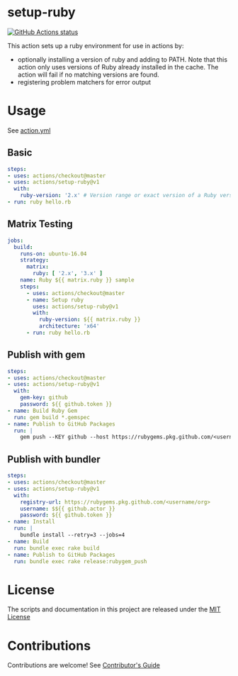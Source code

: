 # setup-ruby

<p align="left">
  <a href="https://github.com/actions/setup-ruby"><img alt="GitHub Actions status" src="https://github.com/actions/setup-ruby/workflows/Main%20workflow/badge.svg"></a>
</p>

This action sets up a ruby environment for use in actions by:

- optionally installing a version of ruby and adding to PATH. Note that this action only uses versions of Ruby already installed in the cache. The action will fail if no matching versions are found.
- registering problem matchers for error output

# Usage

See [action.yml](action.yml)

## Basic
```yaml
steps:
- uses: actions/checkout@master
- uses: actions/setup-ruby@v1
  with:
    ruby-version: '2.x' # Version range or exact version of a Ruby version to use, using semvers version range syntax.
- run: ruby hello.rb
```

## Matrix Testing
```yaml
jobs:
  build:
    runs-on: ubuntu-16.04
    strategy:
      matrix:
        ruby: [ '2.x', '3.x' ]
    name: Ruby ${{ matrix.ruby }} sample
    steps:
      - uses: actions/checkout@master
      - name: Setup ruby
        uses: actions/setup-ruby@v1
        with:
          ruby-version: ${{ matrix.ruby }}
          architecture: 'x64'
      - run: ruby hello.rb
```

## Publish with gem
```yaml
steps:
- uses: actions/checkout@master
- uses: actions/setup-ruby@v1
  with:
    gem-key: github
    password: ${{ github.token }} 
- name: Build Ruby Gem
  run: gem build *.gemspec
- name: Publish to GitHub Packages
  run: |
    gem push --KEY github --host https://rubygems.pkg.github.com/<username/org> *.gem
```

## Publish with bundler
```yaml
steps:
- uses: actions/checkout@master
- uses: actions/setup-ruby@v1
  with:
    registry-url: https://rubygems.pkg.github.com/<username/org>
    username: $${{ github.actor }}
    password: ${{ github.token }} 
- name: Install
  run: |
    bundle install --retry=3 --jobs=4
- name: Build
  run: bundle exec rake build
- name: Publish to GitHub Packages
  run: bundle exec rake release:rubygem_push
```

# License

The scripts and documentation in this project are released under the [MIT License](LICENSE)

# Contributions

Contributions are welcome!  See [Contributor's Guide](docs/contributors.md)
